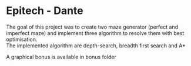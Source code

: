 # Epitech - Dante

The goal of this project was to create two maze generator (perfect and imperfect maze) and implement three algorithm to resolve them with best optimisation.  
The implemented algorithm are depth-search, breadth first search and A*

A graphical bonus is available in bonus folder
